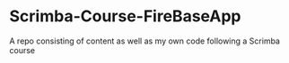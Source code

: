 # Scrimba-Course-FireBaseApp
A repo consisting of content as well as my own code following a Scrimba course
